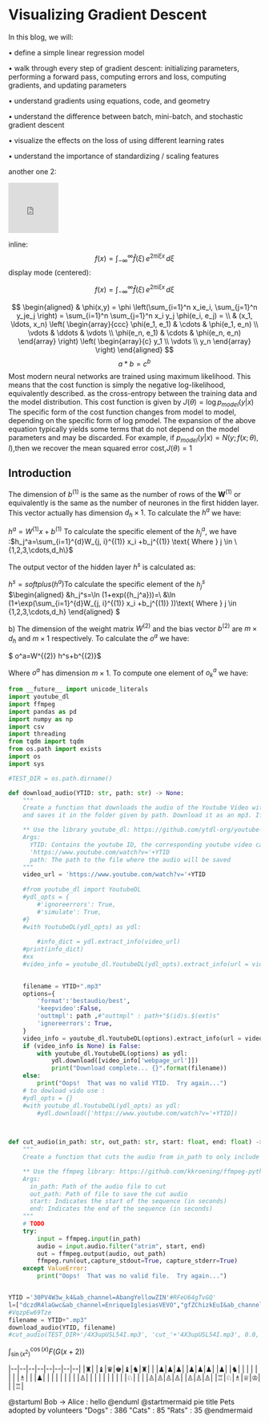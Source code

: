 # Visualizing Gradient Descent

In this blog, we will:

• define a simple linear regression model

• walk through every step of gradient descent: initializing parameters,
performing a forward pass, computing errors and loss, computing gradients,
and updating parameters

• understand gradients using equations, code, and geometry

• understand the difference between batch, mini-batch, and stochastic gradient
descent

• visualize the effects on the loss of using different learning rates

• understand the importance of standardizing / scaling features



 another one 2:
<iframe id="serviceFrameSend" src="https://www.server.com/assets/Chapter00.html" width="100" height="100"  frameborder="0">
this is 3:
<iframe id="serviceFrameSend" src=src="/assets/Chapter00.html" width="1000" height="100"  frameborder="0">


 <iframe src="/assets/Chapter00.html"
 onload='javascript:(function(o){o.style.height=o.contentWindow.document.body.scrollHeight+"px";}(this));'
   style="height:100px;width:100%;border:none;overflow:hidden;">
 </iframe>

inline: $$f(x) = \int_{-\infty}^\infty \hat f(\xi)\,e^{2 \pi i \xi x} \,d\xi$$
display mode (centered):

$$f(x) = \int_{-\infty}^\infty \hat f(\xi)\,e^{2 \pi i \xi x} \,d\xi$$

$$
\begin{aligned}
  & \phi(x,y) = \phi \left(\sum_{i=1}^n x_ie_i, \sum_{j=1}^n y_je_j \right)
  = \sum_{i=1}^n \sum_{j=1}^n x_i y_j \phi(e_i, e_j) = \\
  & (x_1, \ldots, x_n) \left( \begin{array}{ccc}
      \phi(e_1, e_1) & \cdots & \phi(e_1, e_n) \\
      \vdots & \ddots & \vdots \\
      \phi(e_n, e_1) & \cdots & \phi(e_n, e_n)
    \end{array} \right)
  \left( \begin{array}{c}
      y_1 \\
      \vdots \\
      y_n
    \end{array} \right)
\end{aligned}
$$
$$ a * b = c ^ b $$
Most modern neural networks are trained using maximum likelihood. This means
that the cost function is simply the negative log-likelihood, equivalently described.
as the cross-entropy between the training data and the model distribution. This
cost function is given by $J(θ) = \log p_{model}(y | x)$
The specific form of the cost function changes from model to model, depending
on the specific form of log pmodel. The expansion of the above equation typically
yields some terms that do not depend on the model parameters and may be
discarded. For example, if $p_{model}(y | x) = N(y; f(x; θ), I)$,then we recover the mean squared error cost,$J(θ) = 1$

## Introduction

The dimension of $b^{(1)}$ is the same as the number of rows of the
$\mathbf{W}^{(1)}$ or equivalently is the same as the number of neurones in the first hidden layer. This vector actually has dimension
$d_h \times 1$. To calculate the $h^a$ we have:

$h^a=W^{(1)} x+b^{(1)}$ To calculate the specific element of the
$h_j^a$, we have :$h_j^a=\sum_{i=1}^{d}W_{j, i}^{(1)} x_i +b_j^{(1)} \text{ Where } j \in \{1,2,3,\cdots,d_h\}$

The output vector of the hidden layer $h^s$ is calculated as:

$h^s=softplus(h^a)$To calculate the specific element of the $h_j^s$
$\begin{aligned}
&h_j^s=\ln (1+exp({h_j^a}))=\\
&\ln (1+\exp(\sum_{i=1}^{d}W_{j, i}^{(1)} x_i +b_j^{(1)} ))\text{ Where } j \in \{1,2,3,\cdots,d_h\}
\end{aligned}
$

b\) The dimension of the weight matrix $W^{(2)}$ and the bias vector
$b^{(2)}$ are $m \times d_h$ and $m \times 1$ respectively.
To calculate the $o^a$ we have:

$
o^a=W^{(2)} h^s+b^{(2)}$

 Where $o^a$
has dimension $m \times 1$.
To compute one element of $o_k^a$ we have:

```python
from __future__ import unicode_literals
import youtube_dl
import ffmpeg
import pandas as pd
import numpy as np
import csv
import threading
from tqdm import tqdm
from os.path import exists
import os
import sys

#TEST_DIR = os.path.dirname()

def download_audio(YTID: str, path: str) -> None:
    """
    Create a function that downloads the audio of the Youtube Video with a given ID
    and saves it in the folder given by path. Download it as an mp3. If there is a problem downloading the file, handle the exception. If a file at `path` exists, the function should return without attempting to download it again.

    ** Use the library youtube_dl: https://github.com/ytdl-org/youtube-dl/ **
    Args:
      YTID: Contains the youtube ID, the corresponding youtube video can be found at
      'https://www.youtube.com/watch?v='+YTID
      path: The path to the file where the audio will be saved
    """
    video_url = 'https://www.youtube.com/watch?v='+YTID
  
    #from youtube_dl import YoutubeDL
    #ydl_opts = {
        #'ignoreerrors': True,
        #'simulate': True,
    #}   
    #with YoutubeDL(ydl_opts) as ydl:
      
        #info_dict = ydl.extract_info(video_url)
    #print(info_dict)
    #xx
    #video_info = youtube_dl.YoutubeDL(ydl_opts).extract_info(url = video_url,download=False)

  
    filename = YTID+".mp3"
    options={
        'format':'bestaudio/best',
        'keepvideo':False,
        'outtmpl': path ,#"outtmpl" : path+"$(id)s.$(ext)s" 
        'ignoreerrors': True,
    }
    video_info = youtube_dl.YoutubeDL(options).extract_info(url = video_url,download=False)
    if (video_info is None) is False:
        with youtube_dl.YoutubeDL(options) as ydl:
            ydl.download([video_info['webpage_url']])
            print("Download complete... {}".format(filename))  
    else:
        print("Oops!  That was no valid YTID.  Try again...")
    # to dowload vido use :
    #ydl_opts = {}   
    #with youtube_dl.YoutubeDL(ydl_opts) as ydl:
        #ydl.download(['https://www.youtube.com/watch?v='+YTID])   
  


def cut_audio(in_path: str, out_path: str, start: float, end: float) -> None:
    """
    Create a function that cuts the audio from in_path to only include the segment from start to end and saves it to out_path.

    ** Use the ffmpeg library: https://github.com/kkroening/ffmpeg-python
    Args:
      in_path: Path of the audio file to cut
      out_path: Path of file to save the cut audio
      start: Indicates the start of the sequence (in seconds)
      end: Indicates the end of the sequence (in seconds)
    """
    # TODO
    try:
        input = ffmpeg.input(in_path)
        audio = input.audio.filter("atrim", start, end)
        out = ffmpeg.output(audio, out_path)
        ffmpeg.run(out,capture_stdout=True, capture_stderr=True)
    except ValueError:
        print("Oops!  That was no valid file.  Try again...")


```

```python

YTID ='30PV4W3w_k4&ab_channel=AbangYellowZIN'#RFeU64gTvGQ'
l=["dczdR4laGwc&ab_channel=EnriqueIglesiasVEVO","gfZChizkEuI&ab_channel=RapSamurai"]
#VqzpEw69Tze
filename = YTID+".mp3"
download_audio(YTID, filename)
#cut_audio(TEST_DIR+'/4X3upUSL54I.mp3', 'cut_'+'4X3upUSL54I.mp3', 0.0, 10.0)
```

$\int_{\sin(x^2)}^{\cos(x)}F(G(x+2))$

|--|--|--|--|--|--|--|--|
|♜| |♝|♛|♚|♝|♞|♜|
| |♟|♟|♟| |♟|♟|♟|
|♟| |♞| | | | | |
| |♗| | |♟| | | |
| | | | |♙| | | |
| | | | | |♘| | |
|♙|♙|♙|♙| |♙|♙|♙|
|♖|♘|♗|♕|♔| | |♖|

@startuml
Bob -> Alice : hello
@enduml
@startmermaid
pie title Pets adopted by volunteers
  "Dogs" : 386
  "Cats" : 85
  "Rats" : 35
@endmermaid
